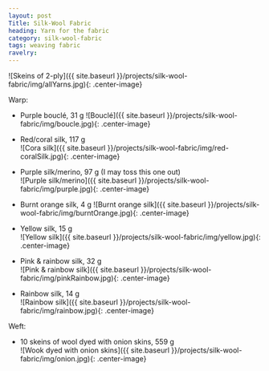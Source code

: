 ```yaml
---
layout: post
Title: Silk-Wool Fabric
heading: Yarn for the fabric
category: silk-wool-fabric
tags: weaving fabric
ravelry: 
---
```

![Skeins of 2-ply]({{ site.baseurl }}/projects/silk-wool-fabric/img/allYarns.jpg){: .center-image}

Warp:

- Purple bouclé, 31 g
![Bouclé]({{ site.baseurl }}/projects/silk-wool-fabric/img/boucle.jpg){: .center-image} 

- Red/coral silk, 117 g  
![Cora silk]({{ site.baseurl }}/projects/silk-wool-fabric/img/red-coralSilk.jpg){: .center-image}  

- Purple silk/merino, 97 g (I may toss this one out)  
![Purple silk/merino]({{ site.baseurl }}/projects/silk-wool-fabric/img/purple.jpg){: .center-image}  

- Burnt orange silk, 4 g
![Burnt orange silk]({{ site.baseurl }}/projects/silk-wool-fabric/img/burntOrange.jpg){: .center-image}  

- Yellow silk, 15 g  
![Yellow silk]({{ site.baseurl }}/projects/silk-wool-fabric/img/yellow.jpg){: .center-image}  

- Pink & rainbow silk, 32 g  
![Pink & rainbow silk]({{ site.baseurl }}/projects/silk-wool-fabric/img/pinkRainbow.jpg){: .center-image}  

- Rainbow silk, 14 g  
![Rainbow silk]({{ site.baseurl }}/projects/silk-wool-fabric/img/rainbow.jpg){: .center-image} 

Weft:

- 10 skeins of wool dyed with onion skins, 559 g  
![Wook dyed with onion skins]({{ site.baseurl }}/projects/silk-wool-fabric/img/onion.jpg){: .center-image} 